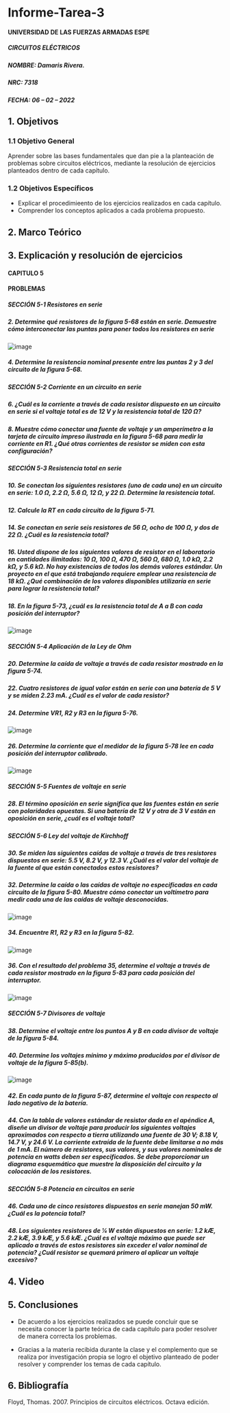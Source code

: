 # Informe-Tarea-3

#### UNIVERSIDAD DE LAS FUERZAS ARMADAS ESPE
##### CIRCUITOS ELÉCTRICOS
##### NOMBRE: Damaris Rivera.
##### NRC: 7318                                                                                                                  
##### FECHA: 06 – 02 – 2022

## 1. Objetivos 
  
### 1.1 Objetivo General
        
Aprender sobre las bases fundamentales que dan pie a la planteación de problemas sobre circuitos eléctricos, mediante la resolución de ejercicios planteados dentro de cada capítulo.
	
### 1.2 Objetivos Específicos
        
- Explicar el procedimieento de los ejercicios realizados en cada capítulo.
- Comprender los conceptos aplicados a cada problema propuesto.
	
## 2. Marco Teórico



## 3. Explicación y resolución de ejercicios 

#### CAPITULO 5 

#### PROBLEMAS 

##### *SECCIÓN 5-1 	Resistores en serie*
	
##### 2. Determine qué resistores de la figura 5-68 están en serie. Demuestre cómo interconectar las puntas para poner todos los resistores en serie 
![image](https://user-images.githubusercontent.com/105671763/170885876-9a0d91f6-d946-428e-94a0-c66eed37164e.png)

##### 4. Determine la resistencia nominal presente entre las puntas 2 y 3 del circuito de la figura 5-68.

##### *SECCIÓN 5-2 	Corriente en un circuito en serie*

##### 6. ¿Cuál es la corriente a través de cada resistor dispuesto en un circuito en serie si el voltaje total es de 12 V y la resistencia total de 120 Ω?

##### 8. Muestre cómo conectar una fuente de voltaje y un amperímetro a la tarjeta de circuito impreso ilustrada en la figura 5-68 para medir la corriente en R1. ¿Qué otras corrientes de resistor se miden con esta configuración?

##### *SECCIÓN 5-3 	Resistencia total en serie*

##### 10. Se conectan los siguientes resistores (uno de cada uno) en un circuito en serie: 1.0 Ω, 2.2 Ω, 5.6 Ω, 12 Ω, y 22 Ω. Determine la resistencia total.

##### 12. Calcule la RT en cada circuito de la figura 5-71. 

##### 14. Se conectan en serie seis resistores de 56 Ω, ocho de 100 Ω, y dos de 22 Ω. ¿Cuál es la resistencia total?

##### 16. Usted dispone de los siguientes valores de resistor en el laboratorio en cantidades ilimitadas: 10 Ω, 100 Ω, 470 Ω, 560 Ω, 680 Ω, 1.0 kΩ, 2.2 kΩ, y 5.6 kΩ. No hay existencias de todos los demás valores estándar. Un proyecto en el que está trabajando requiere emplear una resistencia de 18 kΩ. ¿Qué combinación de los valores disponibles utilizaría en serie para lograr la resistencia total?

##### 18. En la figura 5-73, ¿cuál es la resistencia total de A a B con cada posición del interruptor?
![image](https://user-images.githubusercontent.com/105671763/170886658-6621f121-5496-48e7-953c-4bb8abd86b48.png)

##### *SECCIÓN 5-4 	Aplicación de la Ley de Ohm*

##### 20. Determine la caída de voltaje a través de cada resistor mostrado en la figura 5-74.

##### 22. Cuatro resistores de igual valor están en serie con una batería de 5 V y se miden 2.23 mA. ¿Cuál es el valor de cada resistor?

##### 24. Determine VR1, R2 y R3 en la figura 5-76.
![image](https://user-images.githubusercontent.com/105671763/170886955-bf86e431-a812-404a-be81-57c1ba23bbbc.png)

##### 26. Determine la corriente que el medidor de la figura 5-78 lee en cada posición del interruptor calibrado.
![image](https://user-images.githubusercontent.com/105671763/170886991-5f81e5c2-c86b-423b-874a-63400f7e0bf2.png)

##### *SECCIÓN 5-5 	Fuentes de voltaje en serie*

##### 28. El término oposición en serie significa que las fuentes están en serie con polaridades opuestas. Si una batería de 12 V y otra de 3 V están en oposición en serie, ¿cuál es el voltaje total?

##### *SECCIÓN 5-6 	Ley del voltaje de Kirchhoff*

##### 30. Se miden las siguientes caídas de voltaje a través de tres resistores dispuestos en serie: 5.5 V, 8.2 V, y 12.3 V. ¿Cuál es el valor del voltaje de la fuente al que están conectados estos resistores?

##### 32. Determine la caída o las caídas de voltaje no especificadas en cada circuito de la figura 5-80. Muestre cómo conectar un voltímetro para medir cada una de las caídas de voltaje desconocidas.
![image](https://user-images.githubusercontent.com/105671763/170887196-810e704a-598d-4e20-99a7-c95856d97b13.png)

##### 34. Encuentre R1, R2 y R3 en la figura 5-82.
![image](https://user-images.githubusercontent.com/105671763/170887222-3d2b6ceb-733b-428d-9d09-fa02aba3ffcf.png)

##### 36. Con el resultado del problema 35, determine el voltaje a través de cada resistor mostrado en la figura 5-83 para cada posición del interruptor.
![image](https://user-images.githubusercontent.com/105671763/170887261-225ab6d7-7946-4c95-92cf-053544dc5252.png)

##### *SECCIÓN 5-7 	Divisores de voltaje*

##### 38. Determine el voltaje entre los puntos A y B en cada divisor de voltaje de la figura 5-84.

##### 40. Determine los voltajes mínimo y máximo producidos por el divisor de voltaje de la figura 5-85(b).
![image](https://user-images.githubusercontent.com/105671763/170887373-a535db69-ecdc-44a7-bd9c-efeedfde86b2.png)

##### 42. En cada punto de la figura 5-87, determine el voltaje con respecto al lado negativo de la batería.

##### 44. Con la tabla de valores estándar de resistor dada en el apéndice A, diseñe un divisor de voltaje para producir los siguientes voltajes aproximados con respecto a tierra utilizando una fuente de 30 V; 8.18 V, 14.7 V, y 24.6 V. La corriente extraída de la fuente debe limitarse a no más de 1 mA. El número de resistores, sus valores, y sus valores nominales de potencia en watts deben ser especificados. Se debe proporcionar un diagrama esquemático que muestre la disposición del circuito y la colocación de los resistores.

##### *SECCIÓN 5-8 	Potencia en circuitos en serie*

##### 46. Cada uno de cinco resistores dispuestos en serie manejan 50 mW. ¿Cuál es la potencia total?

##### 48. Los siguientes resistores de 1⁄4 W están dispuestos en serie: 1.2 kÆ, 2.2 kÆ, 3.9 kÆ, y 5.6 kÆ. ¿Cuál es el voltaje máximo que puede ser aplicado a través de estos resistores sin exceder el valor nominal de potencia? ¿Cuál resistor se quemará primero al aplicar un voltaje excesivo?

#####

#####

#####

#####

#####

#####

#####

## 4. Video

## 5. Conclusiones

- De acuerdo a los ejercicios realizados se puede concluir que se necesita conocer la parte teórica de cada capítulo para poder resolver de manera correcta los problemas.

- Gracias a la materia recibida durante la clase y el complemento que se realiza por investigación propia se logro el objetivo planteado de poder resolver y comprender los temas de cada capítulo.

## 6. Bibliografía

Floyd, Thomas. 2007. Principios de circuitos eléctricos. Octava edición.
